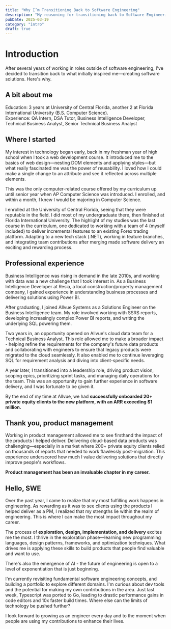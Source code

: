 ```yaml
---
title: "Why I’m Transitioning Back to Software Engineering"
description: "My reasoning for transitioning back to Software Engineering"
pubDate: 2025-03-19
category: "intro"
draft: true
---
```


# Introduction
After several years of working in roles outside of software engineering, I've decided to transition back to what initially inspired me—creating software solutions. Here's why.

## A bit about me
Education: 3 years at University of Central Florida, another 2 at Florida International University (B.S. Computer Science).  
Experience: QA Intern, DSA Tutor, Business Intelligence Developer, Technical Business Analyst, Senior Technical Business Analyst

## Where I started
My interest in technology began early, back in my freshman year of high school when I took a web development course. It introduced me to the basics of web design—nesting DOM elements and applying styles—but what really fascinated me was the power of reusability. I loved how I could make a single change to an attribute and see it reflected across multiple elements.  

This was the only computer-related course offered by my curriculum up until senior year when AP Computer Science was introduced. I enrolled, and within a month, I knew I would be majoring in Computer Science.  

I enrolled at the University of Central Florida, seeing that they were reputable in the field. I did most of my undergraduate there, then finished at Florida International University. The highlight of my studies was the last course in the curriculum, one dedicated to working with a team of 4 (myself included) to deliver incremental features to an existing Forex trading platform. Adapting to a new tech stack (.NET), working in feature branches, and integrating team contributions after merging made software delivery an exciting and rewarding process.

## Professional experience
Business Intelligence was rising in demand in the late 2010s, and working with data was a new challenge that I took interest in. As a Business Intelligence Developer at Resia, a local construction/property management company, I gained experience in understanding business processes and delivering solutions using Power BI. 

After graduating, I joined Allvue Systems as a Solutions Engineer on the Business Intelligence team. My role involved working with SSRS reports, developing increasingly complex Power BI reports, and writing the underlying SQL powering them.

Two years in, an opportunity opened on Allvue's cloud data team for a Technical Business Analyst. This role allowed me to make a broader impact - helping refine the requirements for the company's future data products and collaborating with engineers to ensure that legacy products were migrated to the cloud seamlessly. It also enabled me to continue leveraging SQL for requirement analysis and diving into client-specific needs.

A year later, I transitioned into a leadership role, driving product vision, scoping epics, prioritizing sprint tasks, and managing daily operations for the team. This was an opportunity to gain further experience in software delivery, and I was fortunate to be given it.  

By the end of my time at Allvue, we had **successfully onboarded 20+ private equity clients to the new platform, with an ARR exceeding $1 million.**

## Thank you, product management
Working in product management allowed me to see firsthand the impact of the products I helped deliver. Delivering cloud-based data products was challenging—especially in a market where 200+ private equity clients relied on thousands of reports that needed to work flawlessly post-migration. This experience underscored how much I value delivering solutions that directly improve people's workflows. 

**Product management has been an invaluable chapter in my career.**  

## Hello, SWE
Over the past year, I came to realize that my most fulfilling work happens in engineering. As rewarding as it was to see clients using the products I helped deliver as a PM, I realized that my strengths lie within the realm of engineering. This is where I can make the most impact throughout my career.  

The process of **exploration, design, implementation, and delivery** excites me the most. I thrive in the exploration phase—learning new programming languages, design patterns, frameworks, and optimization techniques. What drives me is applying these skills to build products that people find valuable and want to use.

There's also the emergence of AI - the future of engineering is open to a level of exponentiation that is just beginning.  

I'm currently revisiting fundamental software engineering concepts, and building a portfolio to explore different domains. I'm curious about dev tools and the potential for making my own contributions in the area. Just last week, Typescript was ported to Go, leading to drastic performance gains in code editors and 10x faster build times. Where else can the limits of technology be pushed further?

I look forward to growing as an engineer every day and to the moment when people are using my contributions to enhance their lives.